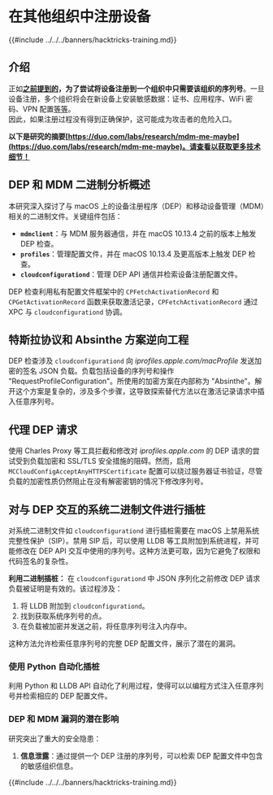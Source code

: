 # 在其他组织中注册设备

{{#include ../../../banners/hacktricks-training.md}}

## 介绍

正如[**之前提到的**](./#what-is-mdm-mobile-device-management)**，**为了尝试将设备注册到一个组织中**只需要该组织的序列号**。一旦设备注册，多个组织将会在新设备上安装敏感数据：证书、应用程序、WiFi 密码、VPN 配置[等等](https://developer.apple.com/enterprise/documentation/Configuration-Profile-Reference.pdf)。\
因此，如果注册过程没有得到正确保护，这可能成为攻击者的危险入口。

**以下是研究的摘要[https://duo.com/labs/research/mdm-me-maybe](https://duo.com/labs/research/mdm-me-maybe)。请查看以获取更多技术细节！**

## DEP 和 MDM 二进制分析概述

本研究深入探讨了与 macOS 上的设备注册程序（DEP）和移动设备管理（MDM）相关的二进制文件。关键组件包括：

- **`mdmclient`**：与 MDM 服务器通信，并在 macOS 10.13.4 之前的版本上触发 DEP 检查。
- **`profiles`**：管理配置文件，并在 macOS 10.13.4 及更高版本上触发 DEP 检查。
- **`cloudconfigurationd`**：管理 DEP API 通信并检索设备注册配置文件。

DEP 检查利用私有配置文件框架中的 `CPFetchActivationRecord` 和 `CPGetActivationRecord` 函数来获取激活记录，`CPFetchActivationRecord` 通过 XPC 与 `cloudconfigurationd` 协调。

## 特斯拉协议和 Absinthe 方案逆向工程

DEP 检查涉及 `cloudconfigurationd` 向 _iprofiles.apple.com/macProfile_ 发送加密的签名 JSON 负载。负载包括设备的序列号和操作 "RequestProfileConfiguration"。所使用的加密方案在内部称为 "Absinthe"。解开这个方案是复杂的，涉及多个步骤，这导致探索替代方法以在激活记录请求中插入任意序列号。

## 代理 DEP 请求

使用 Charles Proxy 等工具拦截和修改对 _iprofiles.apple.com_ 的 DEP 请求的尝试受到负载加密和 SSL/TLS 安全措施的阻碍。然而，启用 `MCCloudConfigAcceptAnyHTTPSCertificate` 配置可以绕过服务器证书验证，尽管负载的加密性质仍然阻止在没有解密密钥的情况下修改序列号。

## 对与 DEP 交互的系统二进制文件进行插桩

对系统二进制文件如 `cloudconfigurationd` 进行插桩需要在 macOS 上禁用系统完整性保护（SIP）。禁用 SIP 后，可以使用 LLDB 等工具附加到系统进程，并可能修改在 DEP API 交互中使用的序列号。这种方法更可取，因为它避免了权限和代码签名的复杂性。

**利用二进制插桩：**
在 `cloudconfigurationd` 中 JSON 序列化之前修改 DEP 请求负载被证明是有效的。该过程涉及：

1. 将 LLDB 附加到 `cloudconfigurationd`。
2. 找到获取系统序列号的点。
3. 在负载被加密并发送之前，将任意序列号注入内存中。

这种方法允许检索任意序列号的完整 DEP 配置文件，展示了潜在的漏洞。

### 使用 Python 自动化插桩

利用 Python 和 LLDB API 自动化了利用过程，使得可以以编程方式注入任意序列号并检索相应的 DEP 配置文件。

### DEP 和 MDM 漏洞的潜在影响

研究突出了重大的安全隐患：

1. **信息泄露**：通过提供一个 DEP 注册的序列号，可以检索 DEP 配置文件中包含的敏感组织信息。

{{#include ../../../banners/hacktricks-training.md}}
